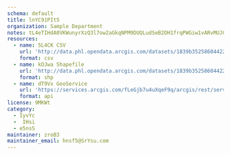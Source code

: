 ```yaml
---
schema: default
title: lnYC91PIt5 
organization: Sample Department 
notes: tL4eTIHdA0VKWunyrXzQ3l7ow2aGkqNPM9DUQLudSeB2OH1frqPWGiw1vARvMUJC6VyhFaNCm7895oZZx3g54EbpsxDhIiz8pmjf 
resources:
  - name: 5L4CK CSV
    url: 'http://data.phl.opendata.arcgis.com/datasets/1839b35258604422b0b520cbb668df0d_0.csv'
    format: csv
  - name: kOJwa Shapefile
    url: 'http://data.phl.opendata.arcgis.com/datasets/1839b35258604422b0b520cbb668df0d_0.zip'
    format: shp
  - name: dT9Vx GeoService
    url: 'https://services.arcgis.com/fLeGjb7u4uXqeF9q/arcgis/rest/services/Air_Monitoring_Stations/FeatureServer/0/query'
    format: api
license: 9MKWt 
category:
  - IyvYc 
  -  IHsi 
  - e5nsS 
maintainer: zroB3  
maintainer_email: hnsf5@SrYsu.com
---
```


